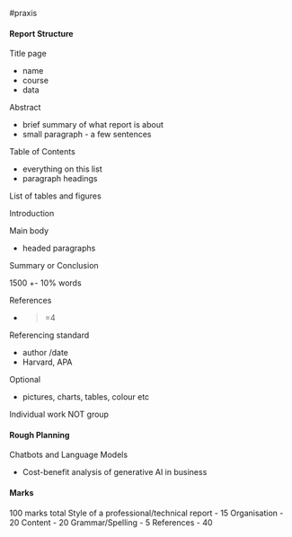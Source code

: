 #praxis 

#### Report Structure

Title page
- name
- course
- data

Abstract
- brief summary of what report is about
- small paragraph - a few sentences

Table of Contents
- everything on this list 
- paragraph headings

List of tables and figures

Introduction

Main body 
- headed paragraphs

Summary or Conclusion

1500 +- 10% words

References
- >=4

Referencing standard
- author /date
- Harvard, APA

Optional
- pictures, charts, tables, colour etc

Individual work NOT group

#### Rough Planning

Chatbots and Language Models
- Cost-benefit analysis of generative AI in business

#### Marks
100 marks total
Style of a professional/technical report - 15
Organisation - 20
Content - 20
Grammar/Spelling - 5
References - 40